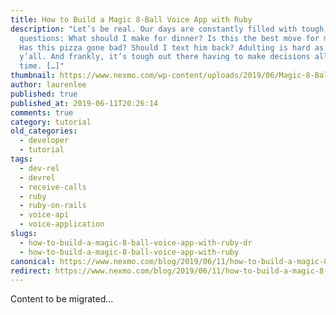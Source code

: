 ```yaml
---
title: How to Build a Magic 8-Ball Voice App with Ruby
description: "Let’s be real. Our days are constantly filled with tough
  questions: What should I make for dinner? Is this the best move for my career?
  Has this pizza gone bad? Should I text him back? Adulting is hard as heck,
  y’all. And frankly, it’s tough out there having to make decisions all of the
  time. […]"
thumbnail: https://www.nexmo.com/wp-content/uploads/2019/06/Magic-8-Ball_1200x600.jpg
author: laurenlee
published: true
published_at: 2019-06-11T20:26:14
comments: true
category: tutorial
old_categories:
  - developer
  - tutorial
tags:
  - dev-rel
  - devrel
  - receive-calls
  - ruby
  - ruby-on-rails
  - voice-api
  - voice-application
slugs:
  - how-to-build-a-magic-8-ball-voice-app-with-ruby-dr
  - how-to-build-a-magic-8-ball-voice-app-with-ruby
canonical: https://www.nexmo.com/blog/2019/06/11/how-to-build-a-magic-8-ball-voice-app-with-ruby-dr
redirect: https://www.nexmo.com/blog/2019/06/11/how-to-build-a-magic-8-ball-voice-app-with-ruby-dr
---
```

Content to be migrated...
